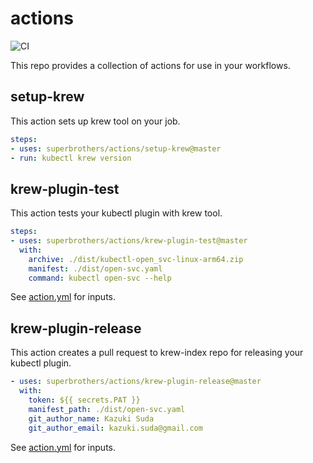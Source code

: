 # actions

![CI](https://github.com/superbrothers/actions/workflows/CI/badge.svg)

This repo provides a collection of actions for use in your workflows.

## setup-krew

This action sets up krew tool on your job.

```yaml
steps:
- uses: superbrothers/actions/setup-krew@master
- run: kubectl krew version
```

## krew-plugin-test

This action tests your kubectl plugin with krew tool.

```yaml
steps:
- uses: superbrothers/actions/krew-plugin-test@master
  with:
    archive: ./dist/kubectl-open_svc-linux-arm64.zip
    manifest: ./dist/open-svc.yaml
    command: kubectl open-svc --help
```

See [action.yml](./krew-plugin-test/action.yml) for inputs.

## krew-plugin-release

This action creates a pull request to krew-index repo for releasing your kubectl plugin.

```yaml
- uses: superbrothers/actions/krew-plugin-release@master
  with:
    token: ${{ secrets.PAT }}
    manifest_path: ./dist/open-svc.yaml
    git_author_name: Kazuki Suda
    git_author_email: kazuki.suda@gmail.com
```

See [action.yml](./krew-plugin-release/action.yml) for inputs.
